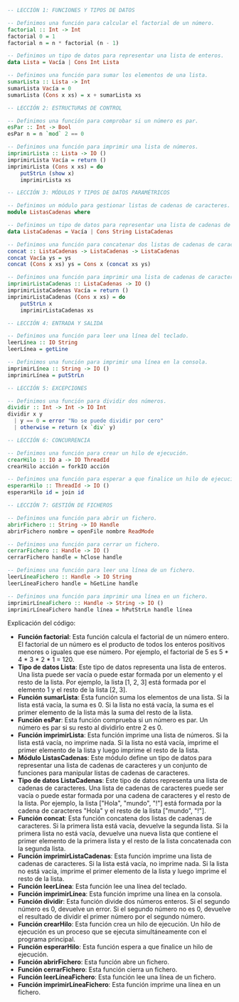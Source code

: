 ```haskell
-- LECCIÓN 1: FUNCIONES Y TIPOS DE DATOS

-- Definimos una función para calcular el factorial de un número.
factorial :: Int -> Int
factorial 0 = 1
factorial n = n * factorial (n - 1)

-- Definimos un tipo de datos para representar una lista de enteros.
data Lista = Vacía | Cons Int Lista

-- Definimos una función para sumar los elementos de una lista.
sumarLista :: Lista -> Int
sumarLista Vacía = 0
sumarLista (Cons x xs) = x + sumarLista xs

-- LECCIÓN 2: ESTRUCTURAS DE CONTROL

-- Definimos una función para comprobar si un número es par.
esPar :: Int -> Bool
esPar n = n `mod` 2 == 0

-- Definimos una función para imprimir una lista de números.
imprimirLista :: Lista -> IO ()
imprimirLista Vacía = return ()
imprimirLista (Cons x xs) = do
    putStrLn (show x)
    imprimirLista xs

-- LECCIÓN 3: MÓDULOS Y TIPOS DE DATOS PARAMÉTRICOS

-- Definimos un módulo para gestionar listas de cadenas de caracteres.
module ListasCadenas where

-- Definimos un tipo de datos para representar una lista de cadenas de caracteres.
data ListaCadenas = Vacía | Cons String ListaCadenas

-- Definimos una función para concatenar dos listas de cadenas de caracteres.
concat :: ListaCadenas -> ListaCadenas -> ListaCadenas
concat Vacía ys = ys
concat (Cons x xs) ys = Cons x (concat xs ys)

-- Definimos una función para imprimir una lista de cadenas de caracteres.
imprimirListaCadenas :: ListaCadenas -> IO ()
imprimirListaCadenas Vacía = return ()
imprimirListaCadenas (Cons x xs) = do
    putStrLn x
    imprimirListaCadenas xs

-- LECCIÓN 4: ENTRADA Y SALIDA

-- Definimos una función para leer una línea del teclado.
leerLínea :: IO String
leerLínea = getLine

-- Definimos una función para imprimir una línea en la consola.
imprimirLínea :: String -> IO ()
imprimirLínea = putStrLn

-- LECCIÓN 5: EXCEPCIONES

-- Definimos una función para dividir dos números.
dividir :: Int -> Int -> IO Int
dividir x y
  | y == 0 = error "No se puede dividir por cero"
  | otherwise = return (x `div` y)

-- LECCIÓN 6: CONCURRENCIA

-- Definimos una función para crear un hilo de ejecución.
crearHilo :: IO a -> IO ThreadId
crearHilo acción = forkIO acción

-- Definimos una función para esperar a que finalice un hilo de ejecución.
esperarHilo :: ThreadId -> IO ()
esperarHilo id = join id

-- LECCIÓN 7: GESTIÓN DE FICHEROS

-- Definimos una función para abrir un fichero.
abrirFichero :: String -> IO Handle
abrirFichero nombre = openFile nombre ReadMode

-- Definimos una función para cerrar un fichero.
cerrarFichero :: Handle -> IO ()
cerrarFichero handle = hClose handle

-- Definimos una función para leer una línea de un fichero.
leerLíneaFichero :: Handle -> IO String
leerLíneaFichero handle = hGetLine handle

-- Definimos una función para imprimir una línea en un fichero.
imprimirLíneaFichero :: Handle -> String -> IO ()
imprimirLíneaFichero handle línea = hPutStrLn handle línea
```

Explicación del código:

* **Función factorial**: Esta función calcula el factorial de un número entero. El factorial de un número es el producto de todos los enteros positivos menores o iguales que ese número. Por ejemplo, el factorial de 5 es 5 * 4 * 3 * 2 * 1 = 120.
* **Tipo de datos Lista**: Este tipo de datos representa una lista de enteros. Una lista puede ser vacía o puede estar formada por un elemento y el resto de la lista. Por ejemplo, la lista [1, 2, 3] está formada por el elemento 1 y el resto de la lista [2, 3].
* **Función sumarLista**: Esta función suma los elementos de una lista. Si la lista está vacía, la suma es 0. Si la lista no está vacía, la suma es el primer elemento de la lista más la suma del resto de la lista.
* **Función esPar**: Esta función comprueba si un número es par. Un número es par si su resto al dividirlo entre 2 es 0.
* **Función imprimirLista**: Esta función imprime una lista de números. Si la lista está vacía, no imprime nada. Si la lista no está vacía, imprime el primer elemento de la lista y luego imprime el resto de la lista.
* **Módulo ListasCadenas**: Este módulo define un tipo de datos para representar una lista de cadenas de caracteres y un conjunto de funciones para manipular listas de cadenas de caracteres.
* **Tipo de datos ListaCadenas**: Este tipo de datos representa una lista de cadenas de caracteres. Una lista de cadenas de caracteres puede ser vacía o puede estar formada por una cadena de caracteres y el resto de la lista. Por ejemplo, la lista ["Hola", "mundo", "!"] está formada por la cadena de caracteres "Hola" y el resto de la lista ["mundo", "!"].
* **Función concat**: Esta función concatena dos listas de cadenas de caracteres. Si la primera lista está vacía, devuelve la segunda lista. Si la primera lista no está vacía, devuelve una nueva lista que contiene el primer elemento de la primera lista y el resto de la lista concatenada con la segunda lista.
* **Función imprimirListaCadenas**: Esta función imprime una lista de cadenas de caracteres. Si la lista está vacía, no imprime nada. Si la lista no está vacía, imprime el primer elemento de la lista y luego imprime el resto de la lista.
* **Función leerLínea**: Esta función lee una línea del teclado.
* **Función imprimirLínea**: Esta función imprime una línea en la consola.
* **Función dividir**: Esta función divide dos números enteros. Si el segundo número es 0, devuelve un error. Si el segundo número no es 0, devuelve el resultado de dividir el primer número por el segundo número.
* **Función crearHilo**: Esta función crea un hilo de ejecución. Un hilo de ejecución es un proceso que se ejecuta simultáneamente con el programa principal.
* **Función esperarHilo**: Esta función espera a que finalice un hilo de ejecución.
* **Función abrirFichero**: Esta función abre un fichero.
* **Función cerrarFichero**: Esta función cierra un fichero.
* **Función leerLíneaFichero**: Esta función lee una línea de un fichero.
* **Función imprimirLíneaFichero**: Esta función imprime una línea en un fichero.